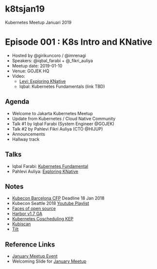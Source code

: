 # k8tsjan19
Kubernetes Meetup Januari 2019

# Episode 001 : K8s Intro and KNative

- Hosted by @girikuncoro / @imrenagi
- Speakers: @iqbal_farabi + @_fikri_auliya
- Meetup date: 2019-01-10
- Venue: GOJEK HQ
- Video: 
    - [Levi: Exploring KNative](https://www.youtube.com/watch?v=DZQOgIWN1pE)
    - Iqbal: Kubernetes Fundamentals (link TBD)

## Agenda

- Welcome to Jakarta Kubernetes Meetup
- Update from Kubernetes / Cloud Native Community
- Talk #1 by Iqbal Farabi (System Engineer @GOJEK)
- Talk #2 by Pahlevi Fikri Auliya (CTO @HIJUP)
- Announcements
- Hallway track

## Talks

- Iqbal Farabi: [Kubernetes Fundamental](https://slides.com/qblfrb/kubernetesthe-ruby-way-71#/)
- Pahlevi Auliya: [Exploring KNative](https://bit.ly/knative)

## Notes

- [Kubecon Barcelona CFP](https://events.linuxfoundation.org/events/kubecon-cloudnativecon-europe-2019/cfp/) Deadline 18 Jan 2018
- Kubecon Seattle 2018 [Youtube Playlist](https://www.youtube.com/playlist?list=PLj6h78yzYM2PZf9eA7bhWnIh_mK1vyOfU)
- [Faces of open source](http://facesofopensource.com/)
- [Harbor v1.7 GA](https://goharbor.io/blogs/harbor-1.7.0-release/)
- [Kubernetes Coscheduling KEP](https://github.com/kubernetes/enhancements/pull/639/files)
- [Kubiscan](https://github.com/cyberark/KubiScan)
- [Tilt](https://github.com/windmilleng/tilt)


## Reference Links

- [January Meetup Event](https://www.meetup.com/jakarta-kubernetes/events/257696465/)
- Welcoming Slide for [January Meetup](https://docs.google.com/presentation/d/1VF_u0IYnvi0f-W2siKdFV8P1x6m6qzzblgYIAc5ZPq0/edit?usp=sharing)
